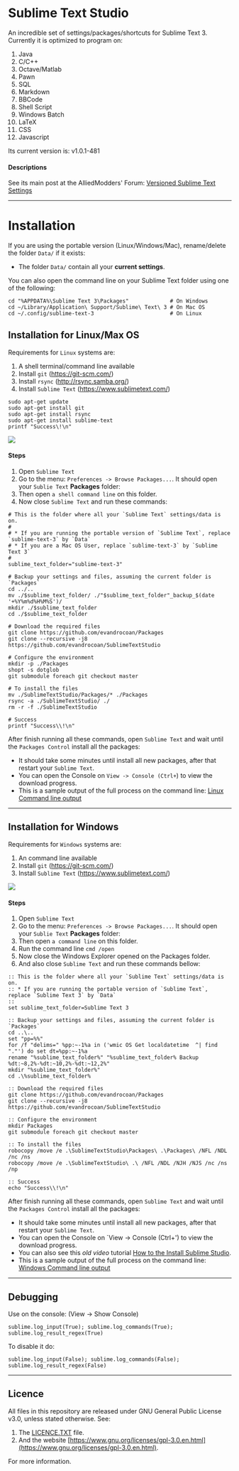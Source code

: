 # Sublime Text Studio

An incredible set of settings/packages/shortcuts for Sublime Text 3. Currently it is optimized
to program on:

1. Java
1. C/C++
1. Octave/Matlab
1. Pawn
1. SQL
1. Markdown
1. BBCode
1. Shell Script
1. Windows Batch
1. LaTeX
1. CSS
1. Javascript


Its current version is: v1.0.1-481


#### Descriptions

See its main post at the AlliedModders' Forum: [Versioned Sublime Text Settings](https://forums.alliedmods.net/showthread.php?p=2454292#post2454292)




___
# Installation

If you are using the portable version (Linux/Windows/Mac), rename/delete the folder `Data/` if it exists: 

* The folder `Data/` contain all your **current settings**.

You can also open the command line on your Sublime Text folder using one of the following:
```
cd "%APPDATA%\Sublime Text 3\Packages"             # On Windows
cd ~/Library/Application\ Support/Sublime\ Text\ 3 # On Mac OS
cd ~/.config/sublime-text-3                        # On Linux
```



## Installation for Linux/Max OS

Requirements for `Linux` systems are:

1. A shell terminal/command line available
1. Install `git` (https://git-scm.com/)
1. Install `rsync` (http://rsync.samba.org/)
1. Install `Sublime Text` (https://www.sublimetext.com/)

```shell
sudo apt-get update
sudo apt-get install git
sudo apt-get install rsync
sudo apt-get install sublime-text
printf "Success\!\n"
```

![](http://i.imgur.com/VA4zC7F.gif)


#### Steps

1. Open `Sublime Text`
1. Go to the menu: `Preferences -> Browse Packages...`. It should open your `Sublie Text` **Packages** folder:
1. Then open `a shell command line` on this folder.
1. Now close `Sublime Text` and run these commands:
```shell
# This is the folder where all your `Sublime Text` settings/data is on.
#
# * If you are running the portable version of `Sublime Text`, replace `sublime-text-3` by `Data`
# * If you are a Mac OS User, replace `sublime-text-3` by `Sublime Text 3`
#
sublime_text_folder="sublime-text-3"

# Backup your settings and files, assuming the current folder is `Packages`
cd ../..
mv ./$sublime_text_folder/ ./"$sublime_text_folder"_backup_$(date '+%Y%m%d%H%M%S')/
mkdir ./$sublime_text_folder
cd ./$sublime_text_folder

# Download the required files
git clone https://github.com/evandrocoan/Packages
git clone --recursive -j8 https://github.com/evandrocoan/SublimeTextStudio

# Configure the environment
mkdir -p ./Packages
shopt -s dotglob
git submodule foreach git checkout master

# To install the files
mv ./SublimeTextStudio/Packages/* ./Packages
rsync -a ./SublimeTextStudio/ ./
rm -r -f ./SublimeTextStudio

# Success
printf "Success\\!\n"
```

After finish running all these commands, open `Sublime Text` and wait until the `Packages Control`
install all the packages:

* It should take some minutes until install all new packages, after that restart your `Sublime Text`.
* You can open the Console on `View -> Console (Ctrl+`) to view the download progress.
* This is a sample output of the full process on the command line: [Linux Command line output](https://gist.github.com/evandrocoan/60a1303ef5c0a6cb40c064ff27563020)




___
## Installation for Windows

Requirements for `Windows` systems are:

1. An command line available
1. Install `git` (https://git-scm.com/)
1. Install `Sublime Text` (https://www.sublimetext.com/)

![](http://i.imgur.com/iYwE4IO.gif)


#### Steps

1. Open `Sublime Text`
1. Go to the menu: `Preferences -> Browse Packages...`. It should open your `Sublie Text` **Packages** folder:
1. Then open `a command line` on this folder.
1. Run the command line `cmd /open`
1. Now close the Windows Explorer opened on the Packages folder.
1. And also close `Sublime Text` and run these commands bellow:
```batch
:: This is the folder where all your `Sublime Text` settings/data is on.
:: * If you are running the portable version of `Sublime Text`, replace `Sublime Text 3` by `Data`
::
set sublime_text_folder=Sublime Text 3

:: Backup your settings and files, assuming the current folder is `Packages`
cd ..\..
set "pp=%%"
for /f "delims=" %pp:~-1%a in ('wmic OS Get localdatetime  ^| find "."') do set dt=%pp:~-1%a
rename "%sublime_text_folder%" "%sublime_text_folder% Backup %dt:~8,2%-%dt:~10,2%-%dt:~12,2%"
mkdir "%sublime_text_folder%"
cd .\%sublime_text_folder%

:: Download the required files
git clone https://github.com/evandrocoan/Packages
git clone --recursive -j8 https://github.com/evandrocoan/SublimeTextStudio

:: Configure the environment
mkdir Packages
git submodule foreach git checkout master

:: To install the files
robocopy /move /e .\SublimeTextStudio\Packages\ .\Packages\ /NFL /NDL /nc /ns
robocopy /move /e .\SublimeTextStudio\ .\ /NFL /NDL /NJH /NJS /nc /ns /np

:: Success
echo "Success\\!\n"
```

After finish running all these commands, open `Sublime Text` and wait until the `Packages Control`
install all the packages:

* It should take some minutes until install all new packages, after that restart your `Sublime Text`.
* You can open the Console on `View -> Console (Ctrl+') to view the download progress.
* You can also see this *old video* tutorial [How to the Install Sublime Studio](https://vid.me/ODYj).
* This is a sample output of the full process on the command line: [Windows Command line output](https://gist.github.com/evandrocoan/a2e69c01e1f2721e6772b73fff88ff3c)




___
## Debugging

Use on the console: (View -> Show Console)
```
sublime.log_input(True); sublime.log_commands(True); sublime.log_result_regex(True)
```
To disable it do:
```
sublime.log_input(False); sublime.log_commands(False); sublime.log_result_regex(False)
```



___
## Licence

All files in this repository are released under GNU General Public License v3.0, unless stated otherwise.
See:

1. The [LICENCE.TXT](LICENCE.TXT) file.
1. And the website [https://www.gnu.org/licenses/gpl-3.0.en.html](https://www.gnu.org/licenses/gpl-3.0.en.html).

For more information.





